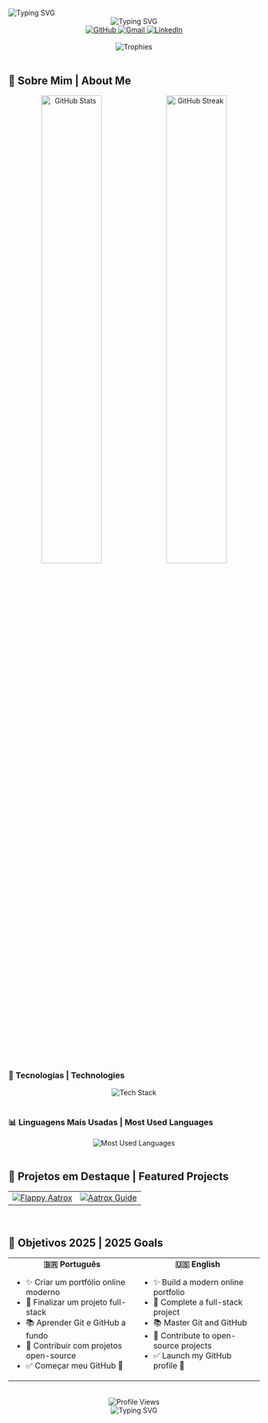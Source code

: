 # <div align="center">
  <img src="https://readme-typing-svg.herokuapp.com?font=Fira+Code&weight=500&size=40&pause=1000&color=FF0000&center=true&vCenter=true&width=600&height=100&lines=Caio+Lourenço+da+Silva;Desenvolvedor+Full+Stack" alt="Typing SVG" />
</div>

<div align="center">
  <img src="https://readme-typing-svg.herokuapp.com?font=Fira+Code&size=20&pause=1000&color=FF0000&center=true&vCenter=true&width=435&lines=Developer+in+progress;Desenvolvedor+em+formação;Always+learning+%F0%9F%93%9A+Sempre+aprendendo" alt="Typing SVG" />
</div>

<div align="center">
  <a href="https://github.com/caioloudev">
    <img src="https://img.shields.io/badge/GitHub-100000?style=for-the-badge&logo=github&logoColor=white" alt="GitHub"/>
  </a>
  <a href="mailto:caiolourenco75@email.com">
    <img src="https://img.shields.io/badge/Gmail-D14836?style=for-the-badge&logo=gmail&logoColor=white" alt="Gmail"/>
  </a>
  <a href="https://www.linkedin.com/in/caio-lourenço-05a3a1178/">
    <img src="https://img.shields.io/badge/LinkedIn-0077B5?style=for-the-badge&logo=linkedin&logoColor=white" alt="LinkedIn"/>
  </a>
</div>

<br>

<div align="center">
  <img src="https://github-profile-trophy.vercel.app/?username=caioloudev&theme=radical&no-frame=true&no-bg=true&margin-w=4" alt="Trophies"/>
</div>

<br>

## 🎯 Sobre Mim | About Me

<div align="center">
  <img src="https://github-readme-stats.vercel.app/api?username=caioloudev&show_icons=true&theme=radical&hide_border=true&include_all_commits=true&count_private=true" width="49%" alt="GitHub Stats"/>
  <img src="https://github-readme-streak-stats.herokuapp.com/?user=caioloudev&theme=radical&hide_border=true" width="49%" alt="GitHub Streak"/>
</div>

<br>

### 🚀 Tecnologias | Technologies

<div align="center">
  <img src="https://skillicons.dev/icons?i=cpp,java,html,css,js,git,github,vscode&perline=4" alt="Tech Stack"/>
</div>

<br>

### 📊 Linguagens Mais Usadas | Most Used Languages

<div align="center">
  <img src="https://github-readme-stats.vercel.app/api/top-langs/?username=caioloudev&layout=compact&theme=radical&hide_border=true" alt="Most Used Languages"/>
</div>

<br>

## 🌟 Projetos em Destaque | Featured Projects

<div align="center">
  <table>
    <tr>
      <td align="center">
        <a href="https://github.com/caioloudev/aatroxflappybird">
          <img src="https://github-readme-stats.vercel.app/api/pin/?username=caioloudev&repo=aatroxflappybird&theme=radical" alt="Flappy Aatrox"/>
        </a>
      </td>
      <td align="center">
        <a href="https://github.com/Katrox-Guia">
          <img src="https://github-readme-stats.vercel.app/api/pin/?username=caioloudev&repo=Katrox-Guia&theme=radical" alt="Aatrox Guide"/>
        </a>
      </td>
    </tr>
  </table>
</div>

<br>

## 🎯 Objetivos 2025 | 2025 Goals

<div align="center">
  <table>
    <tr>
      <td align="center">
        <b>🇧🇷 Português</b>
        <ul align="left">
          <li>✨ Criar um portfólio online moderno</li>
          <li>🚀 Finalizar um projeto full-stack</li>
          <li>📚 Aprender Git e GitHub a fundo</li>
          <li>🤝 Contribuir com projetos open-source</li>
          <li>✅ Começar meu GitHub 💪</li>
        </ul>
      </td>
      <td align="center">
        <b>🇺🇸 English</b>
        <ul align="left">
          <li>✨ Build a modern online portfolio</li>
          <li>🚀 Complete a full-stack project</li>
          <li>📚 Master Git and GitHub</li>
          <li>🤝 Contribute to open-source projects</li>
          <li>✅ Launch my GitHub profile 💪</li>
        </ul>
      </td>
    </tr>
  </table>
</div>

<br>

<div align="center">
  <img src="https://komarev.com/ghpvc/?username=caioloudev&color=red&style=for-the-badge" alt="Profile Views"/>
</div>

<div align="center">
  <img src="https://readme-typing-svg.herokuapp.com?font=Fira+Code&size=20&pause=1000&color=FF0000&center=true&vCenter=true&width=435&lines=Obrigado+por+visitar!+%7C+Thanks+for+visiting!+👋" alt="Typing SVG" />
</div> 

